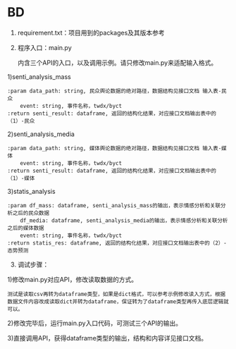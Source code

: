 # BD


1. requirement.txt：项目用到的packages及其版本参考


2. 程序入口：main.py

	内含三个API的入口，以及调用示例。请只修改main.py来适配输入格式。
	

1)senti_analysis_mass
	
	:param data_path: string, 民众舆论数据的绝对路径，数据结构见接口文档 输入表-民众
		event: string, 事件名称，twdx/byct
   	:return senti_result: dataframe, 返回的结构化结果，对应接口文档输出表中的（1）-民众

2)senti_analysis_media
	
	:param data_path: string, 媒体舆论数据的绝对路径，数据结构见接口文档 输入表-媒体
		event: string, 事件名称，twdx/byct
	:return senti_result: dataframe, 返回的结构化结果，对应接口文档输出表中的（1）-媒体

3)statis_analysis
	
	:param df_mass: dataframe, senti_analysis_mass的输出，表示情感分析和关联分析之后的民众数据
		df_media: dataframe, senti_analysis_media的输出，表示情感分析和关联分析之后的媒体数据
		event: string, 事件名称，twdx/byct
	:return statis_res: dataframe, 返回的结构化结果，对应接口文档输出表中的（2）-态势预测
	

3. 调试步骤：

1)修改main.py对应API，修改读取数据的方式。
	
	测试是读取csv再转为dataframe类型，如果是dict格式，可以参考示例修改读入方式，根据数据文件内容改成读取dict并转为dataframe，保证转为了dataframe类型再传入底层逻辑就可以。

2)修改完毕后，运行main.py入口代码，可测试三个API的输出。

3)直接调用API，获得dataframe类型的输出，结构和内容详见接口文档。
